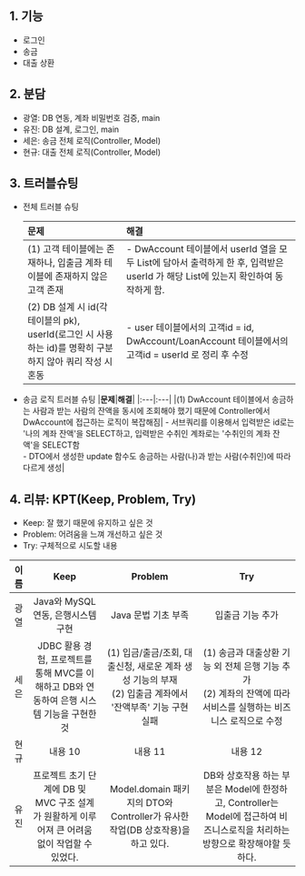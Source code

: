 ## 1. 기능
- 로그인
- 송금
- 대출 상환

## 2. 분담
- 광열: DB 연동, 계좌 비밀번호 검증, main
- 유진: DB 설계, 로그인, main
- 세은: 송금 전체 로직(Controller, Model)
- 현규: 대출 전체 로직(Controller, Model)

## 3. 트러블슈팅
- 전체 트러블 슈팅
  
  |**문제**|**해결**|
  |:---|:---|
  |(1) 고객 테이블에는 존재하나, 입출금 계좌 테이블에 존재하지 않은 고객 존재|- DwAccount 테이블에서 userId 열을 모두 List에 담아서 출력하게 한 후, 입력받은 userId 가 해당 List에 있는지 확인하여 동작하게 함.|
  |(2) DB 설계 시 id(각 테이블의 pk), userId(로그인 시 사용하는 id)를 명확히 구분하지 않아 쿼리 작성 시 혼동|- user 테이블에서의 고객id = id, DwAccount/LoanAccount 테이블에서의 고객id = userId 로 정리 후 수정|
- 송금 로직 트러블 슈팅
  |**문제**|**해결**|
  |:---|:---|
  |(1) DwAccount 테이블에서 송금하는 사람과 받는 사람의 잔액을 동시에 조회해야 했기 때문에 Controller에서 DwAccount에 접근하는 로직이 복잡해짐| - 서브쿼리를 이용해서 입력받은 id로는 '나의 계좌 잔액'을 SELECT하고, 입력받은 수취인 계좌로는 '수취인의 계좌 잔액'을 SELECT함 <br/> - DTO에서 생성한 update 함수도 송금하는 사람(나)과 받는 사람(수취인)에 따라 다르게 생성|


## 4. 리뷰: KPT(Keep, Problem, Try)
- Keep: 잘 했기 때문에 유지하고 싶은 것
- Problem: 어려움을 느껴 개선하고 싶은 것
- Try: 구체적으로 시도할 내용

|**이름**|**Keep**|**Problem**|**Try**|
|:---:|:---:|:---:|:---:|
|광열|Java와 MySQL 연동, 은행시스템 구현|Java 문법 기초 부족|입출금 기능 추가|
|세은|JDBC 활용 경험, 프로젝트를 통해 MVC를 이해하고 DB와 연동하여 은행 시스템 기능을 구현한 것|(1) 입금/출금/조회, 대출신청, 새로운 계좌 생성 기능의 부재 <br/> (2) 입출금 계좌에서 '잔액부족' 기능 구현 실패|(1) 송금과 대출상환 기능 외 전체 은행 기능 추가 <br/> (2) 계좌의 잔액에 따라 서비스를 실행하는 비즈니스 로직으로 수정|
|현규|내용 10|내용 11|내용 12|
|유진|프로젝트 초기 단계에 DB 및 MVC 구조 설계가 원활하게 이루어져 큰 어려움 없이 작업할 수 있었다.|Model.domain 패키지의 DTO와 Controller가 유사한 작업(DB 상호작용)을 하고 있다.|DB와 상호작용 하는 부분은 Model에 한정하고, Controller는 Model에 접근하여 비즈니스로직을 처리하는 방향으로 확장해야할 듯하다.|
